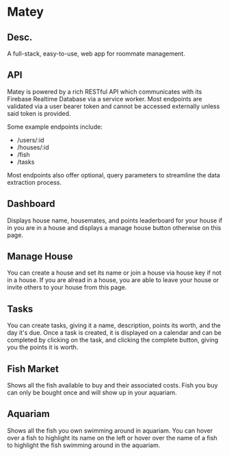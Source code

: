 # Matey
## Desc.
A full-stack, easy-to-use, web app for roommate management.
## API
<p>Matey is powered by a rich RESTful API which communicates with its Firebase Realtime Database via a service worker. Most endpoints are validated via a user bearer token and cannot be accessed externally unless said token is provided.</p>
<p>Some example endpoints include: </p>
<ul>
  <li>/users/:id</li>
  <li>/houses/:id</li>
  <li>/fish</li>
  <li>/tasks</li>
</ul>
<p>Most endpoints also offer optional, query parameters to streamline the data extraction process.</p>

## Dashboard
<p>Displays house name, housemates, and points leaderboard for your house if in you are in a house
and displays a manage house button otherwise on this page.</p>

## Manage House
<p>You can create a house and set its name or join a house via house key if not in a house. If you are
alread in a house, you are able to leave your house or invite others to your house from this page.</p>

## Tasks
<p>You can create tasks, giving it a name, description, points its worth, and the day it's due. Once
a task is created, it is displayed on a calendar and can be completed by clicking on the task, and
clicking the complete button, giving you the points it is worth.</p>

## Fish Market
<p>Shows all the fish available to buy and their associated costs. Fish you buy can only be bought once
and will show up in your aquariam.</p>

## Aquariam
<p>Shows all the fish you own swimming around in aquariam. You can hover over a fish to highlight its name 
on the left or hover over the name of a fish to highlight the fish swimming around in the aquariam.</p>
